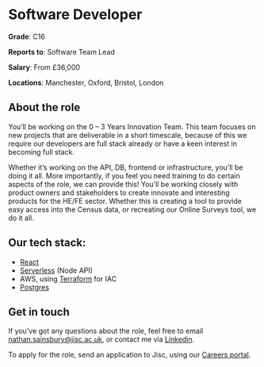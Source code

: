 # Software Developer

**Grade**: C16

**Reports to**: Software Team Lead

**Salary**: From £36,000

**Locations**: Manchester, Oxford, Bristol, London

## About the role

You’ll be working on the 0 – 3 Years Innovation Team. This team focuses on new projects that are deliverable in a short timescale, because of this we require our developers are full stack already or have a keen interest in becoming full stack. 

Whether it’s working on the API, DB, frontend or infrastructure, you’ll be doing it all. More importantly, if you feel you need training to do certain aspects of the role, we can provide this! You’ll be working closely with product owners and stakeholders to create innovate and interesting products for the HE/FE sector. Whether this is creating a tool to provide easy access into the Census data, or recreating our Online Surveys tool, we do it all.

## Our tech stack:
* [React](https://reactjs.org/)
* [Serverless](https://www.serverless.com/) (Node API)
* AWS, using [Terraform](https://www.terraform.io/) for IAC
* [Postgres](https://www.postgresql.org/)

## Get in touch

If you've got any questions about the role, feel free to email nathan.sainsbury@jisc.ac.uk, or contact me via [Linkedin](https://www.linkedin.com/in/nathansainsbury1996/).

To apply for the role, send an application to Jisc, using our [Careers portal](https://jobs.jisc.ac.uk/Jisc/JobDescription/pxVxLAwcbBw).